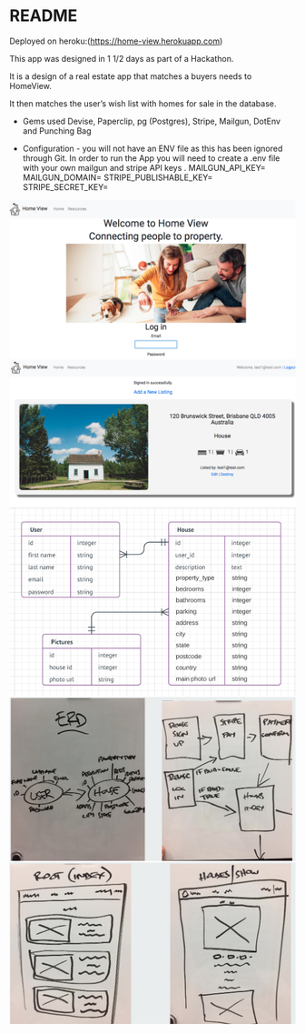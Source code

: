 # README
Deployed on heroku:(https://home-view.herokuapp.com)


This app was designed in 1 1/2 days as part of a Hackathon.

It is a design of a real estate app that matches a buyers needs to HomeView.

It then matches the user’s wish list  with homes for sale in the database.

* Gems used Devise, Paperclip, pg (Postgres), Stripe, Mailgun, DotEnv and Punching Bag

* Configuration - you will not have an ENV file as this has been ignored through Git. In order to run the App you will need to create a .env file with your own mailgun and stripe API keys .
MAILGUN_API_KEY=
MAILGUN_DOMAIN=
STRIPE_PUBLISHABLE_KEY=
STRIPE_SECRET_KEY=

![This is the landing page](/app/assets/images/Screen_shot1.png)
![This is the show page](app/assets/images/Screen_shot2.png)
![This is the ERD](app/assets/images/erd.png)
![This is the UI](app/assets/images/erd2.png)
![This is the UI](app/assets/images/UI.png)
